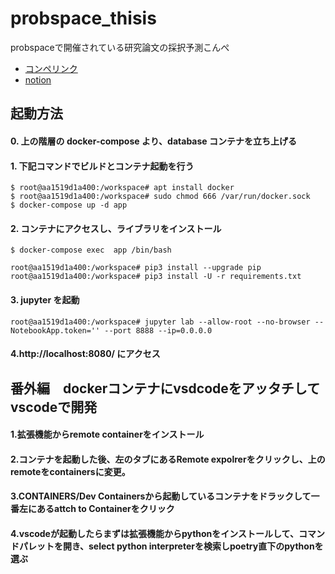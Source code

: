 # probspace_thisis
probspaceで開催されている研究論文の採択予測こんぺ
- [コンペリンク](https://comp.probspace.com/competitions/paper_acception)
- [notion](https://www.notion.so/Probspace-f7f63e7dec5b420780e001f667a7a0ee?pvs=4)

## 起動方法


#### 0. 上の階層の docker-compose より、database コンテナを立ち上げる


#### 1. 下記コマンドでビルドとコンテナ起動を行う
```
$ root@aa1519d1a400:/workspace# apt install docker
$ root@aa1519d1a400:/workspace# sudo chmod 666 /var/run/docker.sock
$ docker-compose up -d app
```

#### 2. コンテナにアクセスし、ライブラリをインストール
```
$ docker-compose exec  app /bin/bash

root@aa1519d1a400:/workspace# pip3 install --upgrade pip
root@aa1519d1a400:/workspace# pip3 install -U -r requirements.txt
```

#### 3. jupyter を起動
```
root@aa1519d1a400:/workspace# jupyter lab --allow-root --no-browser --NotebookApp.token='' --port 8888 --ip=0.0.0.0
```
#### 4.http://localhost:8080/ にアクセス

## 番外編　dockerコンテナにvsdcodeをアッタチしてvscodeで開発

#### 1.拡張機能からremote containerをインストール

#### 2.コンテナを起動した後、左のタブにあるRemote expolrerをクリックし、上のremoteをcontainersに変更。

#### 3.CONTAINERS/Dev Containersから起動しているコンテナをドラックして一番左にあるattch to Containerをクリック

#### 4.vscodeが起動したらまずは拡張機能からpythonをインストールして、コマンドパレットを開き、select python interpreterを検索しpoetry直下のpythonを選ぶ


